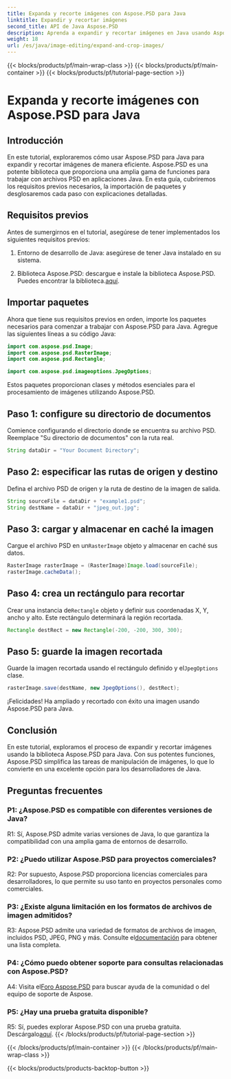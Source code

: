 ```yaml
---
title: Expanda y recorte imágenes con Aspose.PSD para Java
linktitle: Expandir y recortar imágenes
second_title: API de Java Aspose.PSD
description: Aprenda a expandir y recortar imágenes en Java usando Aspose.PSD. Guía paso a paso para un procesamiento de imágenes eficiente.
weight: 18
url: /es/java/image-editing/expand-and-crop-images/
---
```


{{< blocks/products/pf/main-wrap-class >}}
{{< blocks/products/pf/main-container >}}
{{< blocks/products/pf/tutorial-page-section >}}

# Expanda y recorte imágenes con Aspose.PSD para Java

## Introducción

En este tutorial, exploraremos cómo usar Aspose.PSD para Java para expandir y recortar imágenes de manera eficiente. Aspose.PSD es una potente biblioteca que proporciona una amplia gama de funciones para trabajar con archivos PSD en aplicaciones Java. En esta guía, cubriremos los requisitos previos necesarios, la importación de paquetes y desglosaremos cada paso con explicaciones detalladas.

## Requisitos previos

Antes de sumergirnos en el tutorial, asegúrese de tener implementados los siguientes requisitos previos:

1. Entorno de desarrollo de Java: asegúrese de tener Java instalado en su sistema.

2.  Biblioteca Aspose.PSD: descargue e instale la biblioteca Aspose.PSD. Puedes encontrar la biblioteca.[aquí](https://releases.aspose.com/psd/java/).

## Importar paquetes

Ahora que tiene sus requisitos previos en orden, importe los paquetes necesarios para comenzar a trabajar con Aspose.PSD para Java. Agregue las siguientes líneas a su código Java:

```java
import com.aspose.psd.Image;
import com.aspose.psd.RasterImage;
import com.aspose.psd.Rectangle;

import com.aspose.psd.imageoptions.JpegOptions;
```

Estos paquetes proporcionan clases y métodos esenciales para el procesamiento de imágenes utilizando Aspose.PSD.

## Paso 1: configure su directorio de documentos

Comience configurando el directorio donde se encuentra su archivo PSD. Reemplace "Su directorio de documentos" con la ruta real.

```java
String dataDir = "Your Document Directory";
```

## Paso 2: especificar las rutas de origen y destino

Defina el archivo PSD de origen y la ruta de destino de la imagen de salida.

```java
String sourceFile = dataDir + "example1.psd";
String destName = dataDir + "jpeg_out.jpg";
```

## Paso 3: cargar y almacenar en caché la imagen

 Cargue el archivo PSD en un`RasterImage` objeto y almacenar en caché sus datos.

```java
RasterImage rasterImage = (RasterImage)Image.load(sourceFile);
rasterImage.cacheData();
```

## Paso 4: crea un rectángulo para recortar

 Crear una instancia de`Rectangle` objeto y definir sus coordenadas X, Y, ancho y alto. Este rectángulo determinará la región recortada.

```java
Rectangle destRect = new Rectangle(-200, -200, 300, 300);
```

## Paso 5: guarde la imagen recortada

 Guarde la imagen recortada usando el rectángulo definido y el`JpegOptions` clase.

```java
rasterImage.save(destName, new JpegOptions(), destRect);
```

¡Felicidades! Ha ampliado y recortado con éxito una imagen usando Aspose.PSD para Java.

## Conclusión

En este tutorial, exploramos el proceso de expandir y recortar imágenes usando la biblioteca Aspose.PSD para Java. Con sus potentes funciones, Aspose.PSD simplifica las tareas de manipulación de imágenes, lo que lo convierte en una excelente opción para los desarrolladores de Java.

## Preguntas frecuentes

### P1: ¿Aspose.PSD es compatible con diferentes versiones de Java?

R1: Sí, Aspose.PSD admite varias versiones de Java, lo que garantiza la compatibilidad con una amplia gama de entornos de desarrollo.

### P2: ¿Puedo utilizar Aspose.PSD para proyectos comerciales?

R2: Por supuesto, Aspose.PSD proporciona licencias comerciales para desarrolladores, lo que permite su uso tanto en proyectos personales como comerciales.

### P3: ¿Existe alguna limitación en los formatos de archivos de imagen admitidos?

 R3: Aspose.PSD admite una variedad de formatos de archivos de imagen, incluidos PSD, JPEG, PNG y más. Consulte el[documentación](https://reference.aspose.com/psd/java/) para obtener una lista completa.

### P4: ¿Cómo puedo obtener soporte para consultas relacionadas con Aspose.PSD?

 A4: Visita el[Foro Aspose.PSD](https://forum.aspose.com/c/psd/34) para buscar ayuda de la comunidad o del equipo de soporte de Aspose.

### P5: ¿Hay una prueba gratuita disponible?

 R5: Sí, puedes explorar Aspose.PSD con una prueba gratuita. Descárgalo[aquí](https://releases.aspose.com/).
{{< /blocks/products/pf/tutorial-page-section >}}

{{< /blocks/products/pf/main-container >}}
{{< /blocks/products/pf/main-wrap-class >}}

{{< blocks/products/products-backtop-button >}}
